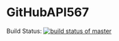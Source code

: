 # GitHubAPI567

Build Status: [![build status of master](https://app.travis-ci.com/josephletizia/GitHubAPI567.svg?branch=main)](https://app.travis-ci.com/josephletizia/GitHubAPI567)
